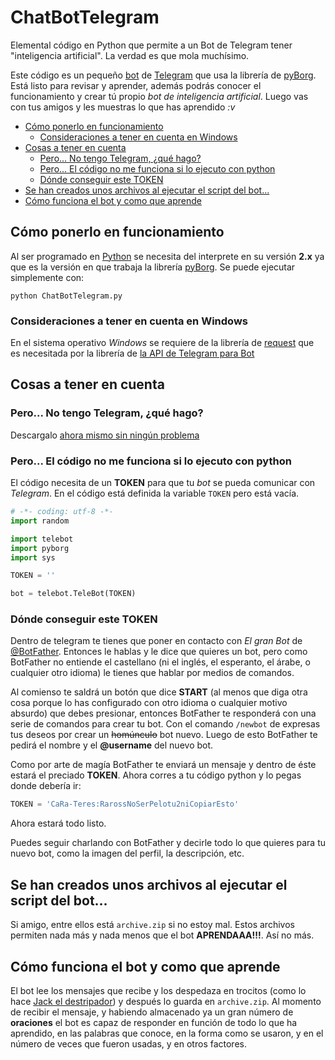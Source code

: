 # ChatBotTelegram
Elemental código en Python que permite a un Bot de Telegram tener "inteligencia artificial". La verdad es que mola muchísimo.

Este código es un pequeño [bot](https://es.wikipedia.org/wiki/Bot "bot") de [Telegram](https://es.wikipedia.org/wiki/Telegram_Messenger "Telegram Messenger") que usa la librería de [pyBorg](https://github.com/bdrewery/PyBorg). Está listo para revisar y aprender, además podrás conocer el funcionamiento y crear tú propio _bot de inteligencia artificial_. Luego vas con tus amigos y les muestras lo que has aprendido _:v_


- [Cómo ponerlo en funcionamiento](#c%C3%B3mo-ponerlo-en-funcionamiento)
  - [Consideraciones a tener en cuenta en Windows](#consideraciones-a-tener-en-cuenta-en-windows)
- [Cosas a tener en cuenta](#cosas-a-tener-en-cuenta)
  - [Pero... No tengo Telegram, ¿qué hago?](#pero-no-tengo-telegram-qu%C3%A9-hago)
  - [Pero... El código no me funciona si lo ejecuto con python](#pero-el-c%C3%B3digo-no-me-funciona-si-lo-ejecuto-con-python)
  - [Dónde conseguir este TOKEN](#d%C3%B3nde-conseguir-este-token)
- [Se han creados unos archivos al ejecutar el script del bot...](#se-han-creados-unos-archivos-al-ejecutar-el-script-del-bot)
- [Cómo funciona el bot y como que aprende](#c%C3%B3mo-funciona-el-bot-y-como-que-aprende)


## Cómo ponerlo en funcionamiento
Al ser programado en [Python](https://es.wikipedia.org/wiki/Python) se necesita del interprete en su versión __2.x__ ya que es la versión en que trabaja la librería [pyBorg](https://github.com/bdrewery/PyBorg). Se puede ejecutar simplemente con:

```
python ChatBotTelegram.py
```

### Consideraciones a tener en cuenta en Windows
En el sistema operativo _Windows_ se requiere de la librería de [request](https://pypi.python.org/pypi/requests/ "Librería necesaria por la API de Telegram") que es necesitada por la librería de [la API de Telegram para Bot](https://github.com/eternnoir/pyTelegramBotAPI#getting-started)

## Cosas a tener en cuenta

### Pero... No tengo Telegram, ¿qué hago?
Descargalo [ahora mismo sin ningún problema](https://telegram.org/apps)

### Pero... El código no me funciona si lo ejecuto con python
El código necesita de un __TOKEN__ para que tu _bot_ se pueda comunicar con _Telegram_. En el código está definida la variable `TOKEN` pero está vacía.
```python
# -*- coding: utf-8 -*-
import random

import telebot
import pyborg
import sys

TOKEN = ''

bot = telebot.TeleBot(TOKEN)
```

### Dónde conseguir este TOKEN
Dentro de telegram te tienes que poner en contacto con _El gran Bot_ de [@BotFather](http://telegram.me/BotFather). Entonces le hablas y le dice que quieres un bot, pero como BotFather no entiende el castellano (ni el inglés, el esperanto, el árabe, o cualquier otro idioma) le tienes que hablar por medios de comandos.

Al comienso te saldrá un botón que dice __START__ (al menos que diga otra cosa porque lo has configurado con otro idioma o cualquier motivo absurdo) que debes presionar, entonces BotFather te responderá con una serie de comandos para crear tu bot.
Con el comando `/newbot` de expresas tus deseos por crear un <s>homúnculo</s> bot nuevo. Luego de esto BotFather te pedirá el nombre y el __@username__ del nuevo bot.

Como por arte de magía BotFather te enviará un mensaje y dentro de éste estará el preciado __TOKEN__. Ahora corres a tu código python y lo pegas donde debería ir:

```python
TOKEN = 'CaRa-Teres:RarossNoSerPelotu2niCopiarEsto'
```

Ahora estará todo listo.

Puedes seguir charlando con BotFather y decirle todo lo que quieres para tu nuevo bot, como la imagen del perfil, la descripción, etc.

## Se han creados unos archivos al ejecutar el script del bot...
Si amigo, entre ellos está `archive.zip` si no estoy mal. Estos archivos permiten nada más y nada menos que el bot __APRENDAAA!!!__. Así no más.

## Cómo funciona el bot y como que aprende
El bot lee los mensajes que recibe y los despedaza en trocitos (como lo hace [Jack el destripador](https://es.wikipedia.org/wiki/Jack_el_Destripador)) y después lo guarda en `archive.zip`. Al momento de recibir el mensaje, y habiendo almacenado ya un gran número de __oraciones__ el bot es capaz de responder en función de todo lo que ha aprendido, en las palabras que conoce, en la forma como se usaron, y en el número de veces que fueron usadas, y en otros factores.
